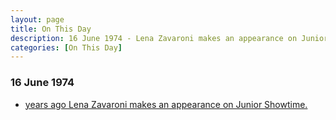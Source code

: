 ```yaml
---
layout: page
title: On This Day
description: 16 June 1974 - Lena Zavaroni makes an appearance on Junior Showtime.
categories: [On This Day]
---
```


### 16 June 1974
* [<span id="age1"></span> years ago Lena Zavaroni makes an appearance on Junior Showtime.](/yorkshire%20television/1974/06/16/junior-showtime.html)

<!-- Script for calculating number of years ago -->
<script>
var dob = '19740616';
var year = Number(dob.substr(0, 4));
var month = Number(dob.substr(4, 2)) - 1;
var day = Number(dob.substr(6, 2));
var today = new Date();
var age1 = today.getFullYear() - year;
if (today.getMonth() < month || (today.getMonth() == month && today.getDate() < day)) {
age1--;
}
document.getElementById("age1").innerHTML=age1;
</script>

